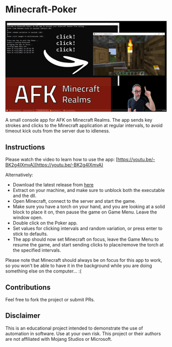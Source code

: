 # Minecraft-Poker

![](assets/cover.png)

A small console app for AFK on Minecraft Realms. The app sends key strokes and clicks to the Minecraft application at regular intervals, to avoid timeout kick outs from the server due to idleness.

## Instructions
Please watch the video to learn how to use the app: [https://youtu.be/-BK2g4IXmvA](https://youtu.be/-BK2g4IXmvA)

Alternatively:
- Download the latest release from [here](https://github.com/ParametricCamp/minecraft-poker/releases)
- Extract on your machine, and make sure to unblock both the executable and the dll. 
- Open Minecraft, connect to the server and start the game.
- Make sure you have a torch on your hand, and you are looking at a solid block to place it on, then pause the game on Game Menu. Leave the window open.
- Double click on the Poker app.
- Set values for clicking intervals and random variation, or press enter to stick to defaults. 
- The app should now set Minecraft on focus, leave the Game Menu to resume the game, and start sending clicks to place/remove the torch at the specified intervals. 

Please note that Minecraft should always be on focus for this app to work, so you won't be able to have it in the background while you are doing something else on the computer... :(

## Contributions
Feel free to fork the project or submit PRs. 

## Disclaimer
This is an educational project intended to demonstrate the use of automation in software. Use at your own risk. This project or their authors are not affiliated with Mojang Studios or Microsoft. 
